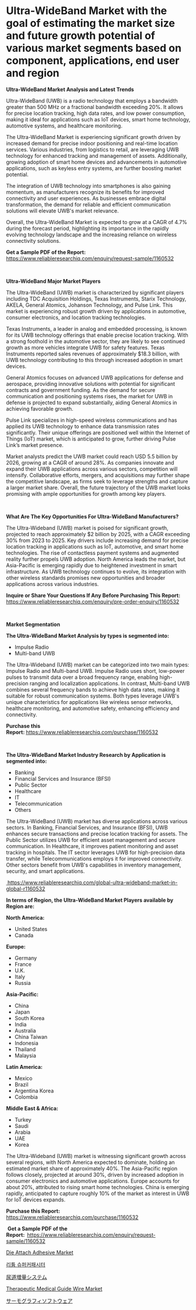 <p><h1>Ultra-WideBand Market with the goal of estimating the market size and future growth potential of various market segments based on component, applications, end user and region</h1></p><p><strong>Ultra-WideBand Market Analysis and Latest Trends</strong></p>
<p><p>Ultra-WideBand (UWB) is a radio technology that employs a bandwidth greater than 500 MHz or a fractional bandwidth exceeding 20%. It allows for precise location tracking, high data rates, and low power consumption, making it ideal for applications such as IoT devices, smart home technology, automotive systems, and healthcare monitoring. </p><p>The Ultra-WideBand Market is experiencing significant growth driven by increased demand for precise indoor positioning and real-time location services. Various industries, from logistics to retail, are leveraging UWB technology for enhanced tracking and management of assets. Additionally, growing adoption of smart home devices and advancements in automotive applications, such as keyless entry systems, are further boosting market potential. </p><p>The integration of UWB technology into smartphones is also gaining momentum, as manufacturers recognize its benefits for improved connectivity and user experiences. As businesses embrace digital transformation, the demand for reliable and efficient communication solutions will elevate UWB's market relevance. </p><p>Overall, the Ultra-WideBand Market is expected to grow at a CAGR of 4.7% during the forecast period, highlighting its importance in the rapidly evolving technology landscape and the increasing reliance on wireless connectivity solutions.</p></p>
<p><strong>Get a Sample PDF of the Report:&nbsp;</strong> <a href="https://www.reliableresearchiq.com/enquiry/request-sample/1160532">https://www.reliableresearchiq.com/enquiry/request-sample/1160532</a></p>
<p>&nbsp;</p>
<p><strong>Ultra-WideBand Major Market Players</strong></p>
<p><p>The Ultra-WideBand (UWB) market is characterized by significant players including TDC Acquisition Holdings, Texas Instruments, Starix Technology, AKELA, General Atomics, Johanson Technology, and Pulse Link. This market is experiencing robust growth driven by applications in automotive, consumer electronics, and location tracking technologies.</p><p>Texas Instruments, a leader in analog and embedded processing, is known for its UWB technology offerings that enable precise location tracking. With a strong foothold in the automotive sector, they are likely to see continued growth as more vehicles integrate UWB for safety features. Texas Instruments reported sales revenues of approximately $18.3 billion, with UWB technology contributing to this through increased adoption in smart devices.</p><p>General Atomics focuses on advanced UWB applications for defense and aerospace, providing innovative solutions with potential for significant contracts and government funding. As the demand for secure communication and positioning systems rises, the market for UWB in defense is projected to expand substantially, aiding General Atomics in achieving favorable growth.</p><p>Pulse Link specializes in high-speed wireless communications and has applied its UWB technology to enhance data transmission rates significantly. Their unique offerings are positioned well within the Internet of Things (IoT) market, which is anticipated to grow, further driving Pulse Link’s market presence.</p><p>Market analysts predict the UWB market could reach USD 5.5 billion by 2026, growing at a CAGR of around 28%. As companies innovate and expand their UWB applications across various sectors, competition will intensify. Collaborative efforts, mergers, and acquisitions may further shape the competitive landscape, as firms seek to leverage strengths and capture a larger market share. Overall, the future trajectory of the UWB market looks promising with ample opportunities for growth among key players.</p></p>
<p>&nbsp;</p>
<p><strong>What Are The Key Opportunities For Ultra-WideBand Manufacturers?</strong></p>
<p><p>The Ultra-Wideband (UWB) market is poised for significant growth, projected to reach approximately $2 billion by 2025, with a CAGR exceeding 30% from 2023 to 2025. Key drivers include increasing demand for precise location tracking in applications such as IoT, automotive, and smart home technologies. The rise of contactless payment systems and augmented reality further propels UWB adoption. North America leads the market, but Asia-Pacific is emerging rapidly due to heightened investment in smart infrastructure. As UWB technology continues to evolve, its integration with other wireless standards promises new opportunities and broader applications across various industries.</p></p>
<p><strong>Inquire or Share Your Questions If Any Before Purchasing This Report:</strong> <a href="https://www.reliableresearchiq.com/enquiry/pre-order-enquiry/1160532">https://www.reliableresearchiq.com/enquiry/pre-order-enquiry/1160532</a></p>
<p>&nbsp;</p>
<p><strong>Market Segmentation</strong></p>
<p><strong>The Ultra-WideBand Market Analysis by types is segmented into:</strong></p>
<p><ul><li>Impulse Radio</li><li>Multi-band UWB</li></ul></p>
<p><p>The Ultra-Wideband (UWB) market can be categorized into two main types: Impulse Radio and Multi-band UWB. Impulse Radio uses short, low-power pulses to transmit data over a broad frequency range, enabling high-precision ranging and localization applications. In contrast, Multi-band UWB combines several frequency bands to achieve high data rates, making it suitable for robust communication systems. Both types leverage UWB's unique characteristics for applications like wireless sensor networks, healthcare monitoring, and automotive safety, enhancing efficiency and connectivity.</p></p>
<p><strong>Purchase this Report:&nbsp;</strong><a href="https://www.reliableresearchiq.com/purchase/1160532">https://www.reliableresearchiq.com/purchase/1160532</a></p>
<p>&nbsp;</p>
<p><strong>The Ultra-WideBand Market Industry Research by Application is segmented into:</strong></p>
<p><ul><li>Banking</li><li>Financial Services and Insurance (BFSI)</li><li>Public Sector</li><li>Healthcare</li><li>IT</li><li>Telecommunication</li><li>Others</li></ul></p>
<p><p>The Ultra-WideBand (UWB) market has diverse applications across various sectors. In Banking, Financial Services, and Insurance (BFSI), UWB enhances secure transactions and precise location tracking for assets. The Public Sector utilizes UWB for efficient asset management and secure communication. In Healthcare, it improves patient monitoring and asset tracking in hospitals. The IT sector leverages UWB for high-precision data transfer, while Telecommunications employs it for improved connectivity. Other sectors benefit from UWB's capabilities in inventory management, security, and smart applications.</p></p>
<p><a href="https://www.reliableresearchiq.com/global-ultra-wideband-market-in-global-r1160532">&nbsp;https://www.reliableresearchiq.com/global-ultra-wideband-market-in-global-r1160532</a></p>
<p><strong>In terms of Region, the Ultra-WideBand Market Players available by Region are:</strong></p>
<p>
    <p> <strong> North America: </strong>
        <ul>
            <li>United States</li>
            <li>Canada</li>
        </ul>
        </p> 
    <p> <strong> Europe: </strong>
        <ul>
            <li>Germany</li>
            <li>France</li>
            <li>U.K.</li>
            <li>Italy</li>
            <li>Russia</li>
        </ul>
        </p> 
    <p> <strong> Asia-Pacific: </strong>
        <ul>
            <li>China</li>
            <li>Japan</li>
            <li>South Korea</li>
            <li>India</li>
            <li>Australia</li>
            <li>China Taiwan</li>
            <li>Indonesia</li>
            <li>Thailand</li>
            <li>Malaysia</li>
        </ul>
        </p> 
    <p> <strong> Latin America: </strong>
        <ul>
            <li>Mexico</li>
            <li>Brazil</li>
            <li>Argentina Korea</li>
            <li>Colombia</li>
        </ul>
        </p> 
    <p> <strong> Middle East & Africa: </strong>
        <ul>
            <li>Turkey</li>
            <li>Saudi</li>
            <li>Arabia</li>
            <li>UAE</li>
            <li>Korea</li>
        </ul>
    </p>
    </p>
<p><p>The Ultra-Wideband (UWB) market is witnessing significant growth across several regions, with North America expected to dominate, holding an estimated market share of approximately 40%. The Asia-Pacific region follows closely, projected at around 30%, driven by increased adoption in consumer electronics and automotive applications. Europe accounts for about 20%, attributed to rising smart home technologies. China is emerging rapidly, anticipated to capture roughly 10% of the market as interest in UWB for IoT devices expands.</p></p>
<p><strong>Purchase this Report: </strong><a href="https://www.reliableresearchiq.com/purchase/1160532">https://www.reliableresearchiq.com/purchase/1160532</a></p>
<p>&nbsp;<strong>Get a Sample PDF of the Report:&nbsp;&nbsp;</strong><a href="https://www.reliableresearchiq.com/enquiry/request-sample/1160532">https://www.reliableresearchiq.com/enquiry/request-sample/1160532</a></p>
<p><strong></strong></p>
<p><p><a href="https://issuu.com/reportprime-2/docs/die-attach-adhesive-market-size-203_ee0fc2d670a25c">Die Attach Adhesive Market</a></p><p><a href="https://medium.com/@mujgankortalih/%EC%84%B8%EA%B3%84-lithium-supercapacitor-market-%EC%9D%80-2024%EC%97%90%EC%84%9C-2031%EB%A1%9C-%EC%97%B0%ED%8F%89%EA%B7%A0-%EC%A6%9D%EA%B0%80%EC%9C%A8%EC%9D%84-%EB%B3%B4%EC%9D%BC-%EA%B2%83%EC%9C%BC%EB%A1%9C-%EC%98%88%EC%83%81%EB%90%A9%EB%8B%88%EB%8B%A4-94a3a1551c5b">리튬 슈퍼커패시터</a></p><p><a href="https://medium.com/@davidowell8/urethral-bulking-system-market-%E3%81%AF-%E3%82%B3%E3%82%B9%E3%83%88%E7%AE%A1%E7%90%86%E3%81%A8%E5%8A%B9%E7%8E%87%E5%90%91%E4%B8%8A%E3%82%92%E5%84%AA%E5%85%88%E3%81%97%E3%81%BE%E3%81%99-%E3%81%95%E3%82%89%E3%81%AB-%E5%A0%B1%E5%91%8A%E6%9B%B8%E3%81%AF%E5%B8%82%E5%A0%B4%E3%81%AE%E9%9C%80%E8%A6%81%E9%9D%A2%E3%81%A8%E4%BE%9B%E7%B5%A6%E9%9D%A2%E3%81%AE%E4%B8%A1%E6%96%B9%E3%82%92%E3%82%AB%E3%83%90%E3%83%BC%E3%81%97%E3%81%A6%E3%81%84%E3%81%BE%E3%81%99-urethral-e7d9368aa54d">尿道増量システム</a></p><p><a href="https://github.com/jeffreybishop26/Market-Research-Report-List-1/blob/main/therapeutic-medical-guide-wire-market.md">Therapeutic Medical Guide Wire Market</a></p><p><a href="https://medium.com/@monroethiel2023/thermographic-software-market-%E3%81%AF-%E3%82%B3%E3%82%B9%E3%83%88%E7%AE%A1%E7%90%86%E3%81%A8%E5%8A%B9%E7%8E%87%E5%90%91%E4%B8%8A%E3%82%92%E5%84%AA%E5%85%88%E3%81%97%E3%81%BE%E3%81%99-%E3%81%95%E3%82%89%E3%81%AB-%E5%A0%B1%E5%91%8A%E6%9B%B8%E3%81%AF%E5%B8%82%E5%A0%B4%E3%81%AE%E9%9C%80%E8%A6%81%E9%9D%A2%E3%81%A8%E4%BE%9B%E7%B5%A6%E9%9D%A2%E3%81%AE%E4%B8%A1%E6%96%B9%E3%82%92%E3%82%AB%E3%83%90%E3%83%BC%E3%81%97%E3%81%A6%E3%81%84%E3%81%BE%E3%81%99-thermographic-8612f6e8fd42">サーモグラフィソフトウェア</a></p></p>